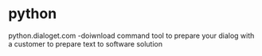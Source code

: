 # python
python.dialoget.com -doiwnload command tool to prepare your dialog with a customer to prepare text to software solution
